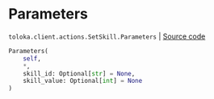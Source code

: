 # Parameters
`toloka.client.actions.SetSkill.Parameters` | [Source code](https://github.com/Toloka/toloka-kit/blob/v1.2.2/src/client/actions.py#L190)

```python
Parameters(
    self,
    *,
    skill_id: Optional[str] = None,
    skill_value: Optional[int] = None
)
```

